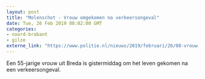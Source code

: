 ```yaml
---
layout: post
title: "Molenschot - Vrouw omgekomen na verkeersongeval"
date: Tue, 26 Feb 2019 08:02:00 GMT
categories: 
- noord-brabant 
- gilze 
externe_link: "https://www.politie.nl/nieuws/2019/februari/26/08-vrouw-omgekomen-na-verkeersongeval.html"
---
```


Een 55-jarige vrouw uit Breda is gistermiddag om het leven gekomen na een verkeersongeval.
